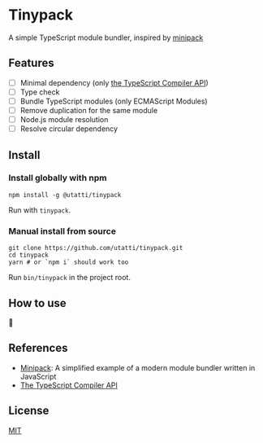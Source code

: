 # Tinypack

A simple TypeScript module bundler, inspired by [minipack](https://github.com/ronami/minipack)

## Features

- [ ] Minimal dependency (only [the TypeScript Compiler API](https://github.com/Microsoft/TypeScript/wiki/Using-the-Compiler-API))
- [ ] Type check
- [ ] Bundle TypeScript modules (only ECMAScript Modules)
- [ ] Remove duplication for the same module
- [ ] Node.js module resolution
- [ ] Resolve circular dependency

## Install

### Install globally with npm

```shell
npm install -g @utatti/tinypack
```

Run with `tinypack`.

### Manual install from source

```shell
git clone https://github.com/utatti/tinypack.git
cd tinypack
yarn # or `npm i` should work too
```

Run `bin/tinypack` in the project root.

## How to use

:construction:

## References

- [Minipack](https://github.com/ronami/minipack): A simplified example of a
  modern module bundler written in JavaScript
- [The TypeScript Compiler API](https://github.com/Microsoft/TypeScript/wiki/Using-the-Compiler-API)

## License

[MIT](LICENSE)
